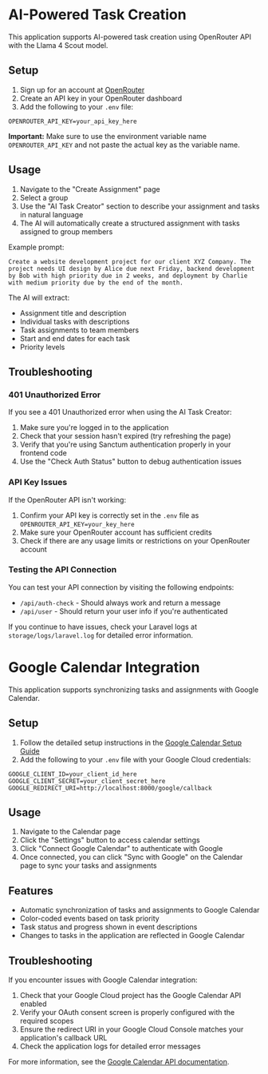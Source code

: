 # AI-Powered Task Creation

This application supports AI-powered task creation using OpenRouter API with the Llama 4 Scout model.

## Setup

1. Sign up for an account at [OpenRouter](https://openrouter.ai/)
2. Create an API key in your OpenRouter dashboard
3. Add the following to your `.env` file:

```
OPENROUTER_API_KEY=your_api_key_here
```

**Important:** Make sure to use the environment variable name `OPENROUTER_API_KEY` and not paste the actual key as the variable name.

## Usage

1. Navigate to the "Create Assignment" page
2. Select a group
3. Use the "AI Task Creator" section to describe your assignment and tasks in natural language
4. The AI will automatically create a structured assignment with tasks assigned to group members

Example prompt:

```
Create a website development project for our client XYZ Company. The project needs UI design by Alice due next Friday, backend development by Bob with high priority due in 2 weeks, and deployment by Charlie with medium priority due by the end of the month.
```

The AI will extract:

- Assignment title and description
- Individual tasks with descriptions
- Task assignments to team members
- Start and end dates for each task
- Priority levels

## Troubleshooting

### 401 Unauthorized Error

If you see a 401 Unauthorized error when using the AI Task Creator:

1. Make sure you're logged in to the application
2. Check that your session hasn't expired (try refreshing the page)
3. Verify that you're using Sanctum authentication properly in your frontend code
4. Use the "Check Auth Status" button to debug authentication issues

### API Key Issues

If the OpenRouter API isn't working:

1. Confirm your API key is correctly set in the `.env` file as `OPENROUTER_API_KEY=your_key_here`
2. Make sure your OpenRouter account has sufficient credits
3. Check if there are any usage limits or restrictions on your OpenRouter account

### Testing the API Connection

You can test your API connection by visiting the following endpoints:

- `/api/auth-check` - Should always work and return a message
- `/api/user` - Should return your user info if you're authenticated

If you continue to have issues, check your Laravel logs at `storage/logs/laravel.log` for detailed error information.

# Google Calendar Integration

This application supports synchronizing tasks and assignments with Google Calendar.

## Setup

1. Follow the detailed setup instructions in the [Google Calendar Setup Guide](./GOOGLE_CALENDAR_SETUP.md)
2. Add the following to your `.env` file with your Google Cloud credentials:

```
GOOGLE_CLIENT_ID=your_client_id_here
GOOGLE_CLIENT_SECRET=your_client_secret_here
GOOGLE_REDIRECT_URI=http://localhost:8000/google/callback
```

## Usage

1. Navigate to the Calendar page
2. Click the "Settings" button to access calendar settings
3. Click "Connect Google Calendar" to authenticate with Google
4. Once connected, you can click "Sync with Google" on the Calendar page to sync your tasks and assignments

## Features

- Automatic synchronization of tasks and assignments to Google Calendar
- Color-coded events based on task priority
- Task status and progress shown in event descriptions
- Changes to tasks in the application are reflected in Google Calendar

## Troubleshooting

If you encounter issues with Google Calendar integration:

1. Check that your Google Cloud project has the Google Calendar API enabled
2. Verify your OAuth consent screen is properly configured with the required scopes
3. Ensure the redirect URI in your Google Cloud Console matches your application's callback URL
4. Check the application logs for detailed error messages

For more information, see the [Google Calendar API documentation](https://developers.google.com/calendar/api/guides/overview).
